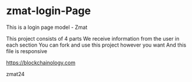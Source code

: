 # zmat-login-Page
This is a login page model - Zmat 


This project consists of 4 parts
We receive information from the user in each section
You can fork and use this project however you want
And this file is responsive

https://blockchainology.com

zmat24
